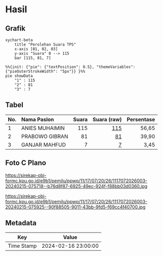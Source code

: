 # Hasil

## Grafik

```mermaid
xychart-beta
    title "Perolehan Suara TPS"
    x-axis [01, 02, 03]
    y-axis "Suara" 0 --> 115
    bar [115, 81, 7]
```

```mermaid
%%{init: {"pie": {"textPosition": 0.5}, "themeVariables": {"pieOuterStrokeWidth": "5px"}} }%%
pie showData
    "1" : 115
    "2" : 81
    "3" : 7
```

## Tabel

| No. | Nama Paslon    | Suara | Suara (raw) | Persentase |
|:--- |:-------------- | -----:| -----------:| ----------:|
| 1   | ANIES MUHAIMIN | 115   | [115][p-1]  | 56,65      |
| 2   | PRABOWO GIBRAN | 81    | [81][p-2]   | 39,90      |
| 3   | GANJAR MAHFUD  | 7     | [7][p-3]    | 3,45       |


[p-1]: https://github.com/gigit-pemilu/pemilu-2024-11-aceh/blob/main/pilpres/hitung-suara/sub/11-aceh/sub/17-bener-meriah/sub/07-timang-gajah/sub/2026-mekar-ayu/sub/003-tps/sub/paslon-1.txt
[p-2]: https://github.com/gigit-pemilu/pemilu-2024-11-aceh/blob/main/pilpres/hitung-suara/sub/11-aceh/sub/17-bener-meriah/sub/07-timang-gajah/sub/2026-mekar-ayu/sub/003-tps/sub/paslon-2.txt
[p-3]: https://github.com/gigit-pemilu/pemilu-2024-11-aceh/blob/main/pilpres/hitung-suara/sub/11-aceh/sub/17-bener-meriah/sub/07-timang-gajah/sub/2026-mekar-ayu/sub/003-tps/sub/paslon-3.txt

## Foto C Plano

https://sirekap-obj-formc.kpu.go.id/e9b1/pemilu/ppwp/11/17/07/20/26/1117072026003-20240215-075718--b76d8f87-6925-49ec-924f-f88bb03d0360.jpg

https://sirekap-obj-formc.kpu.go.id/e9b1/pemilu/ppwp/11/17/07/20/26/1117072026003-20240215-075925--90f88505-9011-43bb-9fd5-f69cc4f40700.jpg


## Metadata

| Key        | Value               |
| ---------- | ------------------- |
| Time Stamp | 2024-02-16 23:00:00 |



